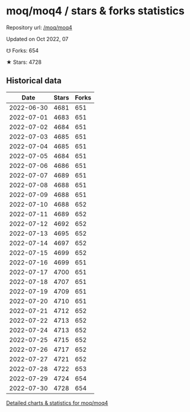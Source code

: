 # moq/moq4 / stars & forks statistics

Repository url: [/moq/moq4](https://github.com/moq/moq4)

Updated on Oct 2022, 07

☋ Forks: 654

★ Stars: 4728

## Historical data
| Date | Stars | Forks |
|------|-------|-------|
| 2022-06-30 | 4681 | 651 | 
| 2022-07-01 | 4683 | 651 | 
| 2022-07-02 | 4684 | 651 | 
| 2022-07-03 | 4685 | 651 | 
| 2022-07-04 | 4685 | 651 | 
| 2022-07-05 | 4684 | 651 | 
| 2022-07-06 | 4686 | 651 | 
| 2022-07-07 | 4689 | 651 | 
| 2022-07-08 | 4688 | 651 | 
| 2022-07-09 | 4688 | 651 | 
| 2022-07-10 | 4688 | 652 | 
| 2022-07-11 | 4689 | 652 | 
| 2022-07-12 | 4692 | 652 | 
| 2022-07-13 | 4695 | 652 | 
| 2022-07-14 | 4697 | 652 | 
| 2022-07-15 | 4699 | 652 | 
| 2022-07-16 | 4699 | 651 | 
| 2022-07-17 | 4700 | 651 | 
| 2022-07-18 | 4707 | 651 | 
| 2022-07-19 | 4709 | 651 | 
| 2022-07-20 | 4710 | 651 | 
| 2022-07-21 | 4712 | 652 | 
| 2022-07-22 | 4713 | 652 | 
| 2022-07-24 | 4713 | 652 | 
| 2022-07-25 | 4715 | 652 | 
| 2022-07-26 | 4717 | 652 | 
| 2022-07-27 | 4721 | 652 | 
| 2022-07-28 | 4722 | 653 | 
| 2022-07-29 | 4724 | 654 | 
| 2022-07-30 | 4728 | 654 | 


[Detailed charts & statistics for moq/moq4](https://reviewgithub.com/rep/moq/moq4)

